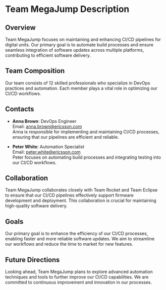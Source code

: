 # Team MegaJump Description

## Overview
Team MegaJump focuses on maintaining and enhancing CI/CD pipelines for digital units. Our primary goal is to automate build processes and ensure seamless integration of software updates across multiple platforms, contributing to efficient software delivery.

## Team Composition
Our team consists of 12 skilled professionals who specialize in DevOps practices and automation. Each member plays a vital role in optimizing our CI/CD workflows.

## Contacts
- **Anna Brown**: DevOps Engineer  
  Email: anna.brown@ericsson.com  
  Anna is responsible for implementing and maintaining CI/CD processes, ensuring that our pipelines are efficient and reliable.

- **Peter White**: Automation Specialist  
  Email: peter.white@ericsson.com  
  Peter focuses on automating build processes and integrating testing into our CI/CD workflows.

## Collaboration
Team MegaJump collaborates closely with Team Rocket and Team Eclipse to ensure that our CI/CD pipelines effectively support firmware development and deployment. This collaboration is crucial for maintaining high-quality software delivery.

## Goals
Our primary goal is to enhance the efficiency of our CI/CD processes, enabling faster and more reliable software updates. We aim to streamline our workflows and reduce the time to market for new features.

## Future Directions
Looking ahead, Team MegaJump plans to explore advanced automation techniques and tools to further improve our CI/CD capabilities. We are committed to continuous improvement and innovation in our processes. 